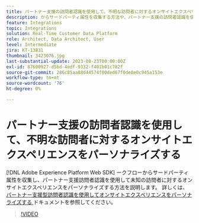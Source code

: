 ```yaml
---
title: パートナー支援の訪問者認識を使用して、不明な訪問者に対するオンサイトエクスペリエンスをパーソナライズする
description: からサードパーティ属性を収集する方法や、パートナー支援の訪問者認識を使用して  [!DNL Adobe Experience Platform Web SDK]  不明な訪問者に対するオンサイトエクスペリエンスをパーソナライズする方法について説明します。
feature: Integrations
topic: Integrations
solution: Real-Time Customer Data Platform
role: Architect, Data Architect, User
level: Intermediate
jira: KT-13831
thumbnail: 3423076.jpg
last-substantial-update: 2023-08-23T00:00:00Z
exl-id: 87600927-d5bd-4edf-9332-f401b01c782f
source-git-commit: 286c85aa88d44574f00ded67f0de8e0c945a153e
workflow-type: tm+mt
source-wordcount: '76'
ht-degree: 0%

---
```


# パートナー支援の訪問者認識を使用して、不明な訪問者に対するオンサイトエクスペリエンスをパーソナライズする

[!DNL Adobe Experience Platform Web SDK] ークフローからサードパーティ属性を収集し、パートナー支援訪問者認識を使用して未知の訪問者に対するオンサイトエクスペリエンスをパーソナライズする方法を説明します。 詳しくは、[ パートナー支援型訪問者認識を使用してオンサイトエクスペリエンスをパーソナライズする ](https://experienceleague.adobe.com/docs/experience-platform/rtcdp/use-cases/partner-data/onsite-personalization.html) ドキュメントを参照してください。

>[!VIDEO](https://video.tv.adobe.com/v/3423076/?learn=on&enablevpops)
